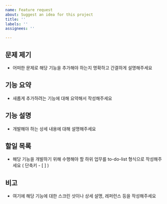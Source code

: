 ```yaml
---
name: Feature request
about: Suggest an idea for this project
title: ''
labels: ''
assignees: ''

---
```


## 문제 제기
- 어떠한 문제로 해당 기능을 추가해야 하는지 명확하고 간결하게 설명해주세요

## 기능 요약
- 새롭게 추가하려는 기능에 대해 요약해서 작성해주세요

## 기능 설명
- 개발해야 하는 상세 내용에 대해 설명해주세요

## 할일 목록
- 해당 기능을 개발하기 위해 수행해야 할 하위 업무를 to-do-list 형식으로 작성해주세요 ( 단축키 - [ ] )

## 비고
- 여기에 해당 기능에 대한 스크린 샷이나 상세 설명, 레퍼런스 등을 작성해주세요
